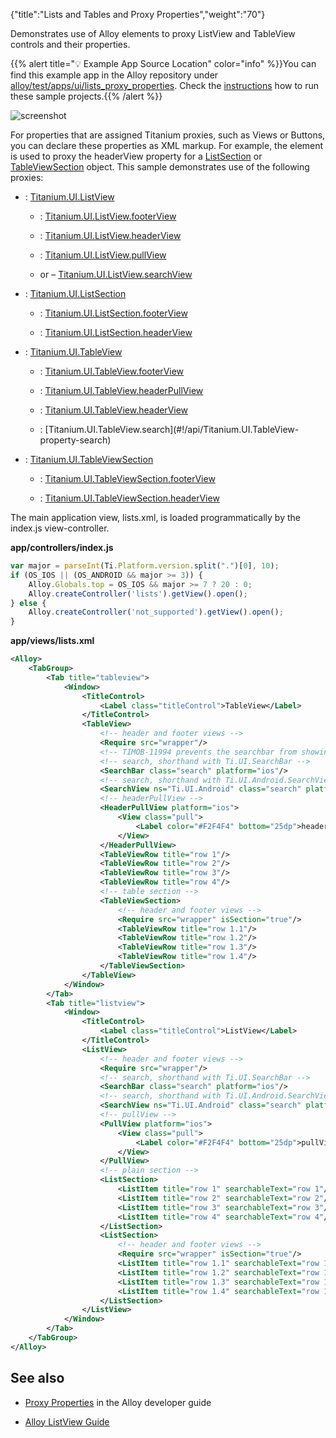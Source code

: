 {"title":"Lists and Tables and Proxy Properties","weight":"70"}

Demonstrates use of Alloy elements to proxy ListView and TableView controls and their properties.

{{% alert title="💡 Example App Source Location" color="info" %}}You can find this example app in the Alloy repository under [alloy/test/apps/ui/lists\_proxy\_properties](https://github.com/appcelerator/alloy/tree/master/samples/apps/ui/lists_proxy_properties). Check the [instructions](/docs/appc/Alloy_Framework/Alloy_Guide/Alloy_Test_Apps/) how to run these sample projects.{{% /alert %}}

![screenshot](/Images/appc/download/attachments/41845748/screenshot.png)

For properties that are assigned Titanium proxies, such as Views or Buttons, you can declare these properties as XML markup. For example, the <HeaderView/> element is used to proxy the headerView property for a [ListSection](#!/api/Titanium.UI.ListSection) or [TableViewSection](#!/api/Titanium.UI.TableViewSection) object. This sample demonstrates use of the following proxies:

* <ListView>: [Titanium.UI.ListView](#!/api/Titanium.UI.ListView)

    * <FooterView>: [Titanium.UI.ListView.footerView](#!/api/Titanium.UI.ListView-property-footerView)

    * <HeaderView>: [Titanium.UI.ListView.headerView](#!/api/Titanium.UI.ListView-property-headerView)

    * <PullView>: [Titanium.UI.ListView.pullView](#!/api/Titanium.UI.ListView-property-pullView)

    * <SearchBar> or <SearchView platform="android"> – [Titanium.UI.ListView.searchView](#!/api/Titanium.UI.ListView-property-searchView)

* <ListSection>: [Titanium.UI.ListSection](#!/api/Titanium.UI.ListSection)

    * <FooterView>: [Titanium.UI.ListSection.footerView](#!/api/Titanium.UI.ListSection-property-footerView)

    * <HeaderView>: [Titanium.UI.ListSection.headerView](#!/api/Titanium.UI.ListSection-property-headerView)

* <TableView>: [Titanium.UI.TableView](#!/api/Titanium.UI.TableView)

    * <FooterView>: [Titanium.UI.TableView.footerView](#!/api/Titanium.UI.TableView-property-footerView)

    * <HeaderPullView>: [Titanium.UI.TableView.headerPullView](#!/api/Titanium.UI.TableView-property-headerPullView)

    * <HeaderView>: [Titanium.UI.TableView.headerView](#!/api/Titanium.UI.TableView-property-headerView)

    * <Search>: [Titanium.UI.TableView.search](#!/api/Titanium.UI.TableView-property-search)

* <TableViewSection>: [Titanium.UI.TableViewSection](#!/api/Titanium.UI.TableViewSection)

    * <FooterView>: [Titanium.UI.TableViewSection.footerView](https://docs.appcelerator.com/platform/latest/#!/api/Titanium.UI.TableViewSection-property-footerView)

    * <HeaderView>: [Titanium.UI.TableViewSection.headerView](#!/api/Titanium.UI.TableViewSection-property-headerView)

The main application view, lists.xml, is loaded programmatically by the index.js view-controller.

**app/controllers/index.js**

```javascript
var major = parseInt(Ti.Platform.version.split(".")[0], 10);
if (OS_IOS || (OS_ANDROID && major >= 3)) {
    Alloy.Globals.top = OS_IOS && major >= 7 ? 20 : 0;
    Alloy.createController('lists').getView().open();
} else {
    Alloy.createController('not_supported').getView().open();
}
```

**app/views/lists.xml**

```xml
<Alloy>
    <TabGroup>
        <Tab title="tableview">
            <Window>
                <TitleControl>
                    <Label class="titleControl">TableView</Label>
                </TitleControl>
                <TableView>
                    <!-- header and footer views -->
                    <Require src="wrapper"/>
                    <!-- TIMOB-11994 prevents the searchbar from showing on iOS -->
                    <!-- search, shorthand with Ti.UI.SearchBar -->
                    <SearchBar class="search" platform="ios"/>
                    <!-- search, shorthand with Ti.UI.Android.SearchView -->
                    <SearchView ns="Ti.UI.Android" class="search" platform="android"/>
                    <!-- headerPullView -->
                    <HeaderPullView platform="ios">
                        <View class="pull">
                            <Label color="#F2F4F4" bottom="25dp">headerPullView</Label>
                        </View>
                    </HeaderPullView>
                    <TableViewRow title="row 1"/>
                    <TableViewRow title="row 2"/>
                    <TableViewRow title="row 3"/>
                    <TableViewRow title="row 4"/>
                    <!-- table section -->
                    <TableViewSection>
                        <!-- header and footer views -->
                        <Require src="wrapper" isSection="true"/>
                        <TableViewRow title="row 1.1"/>
                        <TableViewRow title="row 1.2"/>
                        <TableViewRow title="row 1.3"/>
                        <TableViewRow title="row 1.4"/>
                    </TableViewSection>
                </TableView>
            </Window>
        </Tab>
        <Tab title="listview">
            <Window>
                <TitleControl>
                    <Label class="titleControl">ListView</Label>
                </TitleControl>
                <ListView>
                    <!-- header and footer views -->
                    <Require src="wrapper"/>
                    <!-- search, shorthand with Ti.UI.SearchBar -->
                    <SearchBar class="search" platform="ios"/>
                    <!-- search, shorthand with Ti.UI.Android.SearchView -->
                    <SearchView ns="Ti.UI.Android" class="search" platform="android"/>
                    <!-- pullView -->
                    <PullView platform="ios">
                        <View class="pull">
                            <Label color="#F2F4F4" bottom="25dp">pullView</Label>
                        </View>
                    </PullView>
                    <!-- plain section -->
                    <ListSection>
                        <ListItem title="row 1" searchableText="row 1"/>
                        <ListItem title="row 2" searchableText="row 2"/>
                        <ListItem title="row 3" searchableText="row 3"/>
                        <ListItem title="row 4" searchableText="row 4"/>
                    </ListSection>
                    <ListSection>
                        <!-- header and footer views -->
                        <Require src="wrapper" isSection="true"/>
                        <ListItem title="row 1.1" searchableText="row 1.1"/>
                        <ListItem title="row 1.2" searchableText="row 1.2"/>
                        <ListItem title="row 1.3" searchableText="row 1.3"/>
                        <ListItem title="row 1.4" searchableText="row 1.4"/>
                    </ListSection>
                </ListView>
            </Window>
        </Tab>
    </TabGroup>
</Alloy>
```

## See also

* [Proxy Properties](/docs/appc/Alloy_Framework/Alloy_Guide/Alloy_Test_Apps/User_Interface/Proxy_Properties/) in the Alloy developer guide

* [Alloy ListView Guide](/docs/appc/Titanium_SDK/Titanium_SDK_How-tos/User_Interface_Deep_Dives/ListViews/Alloy_ListView_Guide/)
